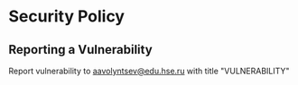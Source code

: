 # Security Policy

## Reporting a Vulnerability

Report vulnerability to aavolyntsev@edu.hse.ru with title "VULNERABILITY"
